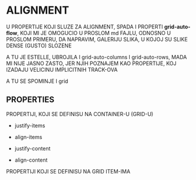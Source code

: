 # ALIGNMENT

U PROPERTIJE KOJI SLUZE ZA ALIGNMENT, SPADA I PROPERTI **grid-auto-flow**, KOJI MI JE OMOGUCIO U PROSLOM md FAJLU, ODNOSNO U PROSLOM PRIMERU, DA NAPRAVIM, GALERIJU SLIKA, U KOJOJ SU SLIKE DENSE (GUSTO) SLOZENE

A TU JE ESTELLE, UBROJILA I grid-auto-columns I grid-auto-rows, MADA MI NIJE JASNO ZASTO, JER NJIH POZNAJEM KAO PROPERTIJE, KOJ IZADAJU VELICINU IMPLICITNIH TRACK-OVA

A TU SE SPOMINJE I grid

## PROPERTIES

PROPERTIJI, KOJI SE DEFINISU NA CONTAINER-U (GRID-U)

- justify-items

- align-items

- justify-content

- align-content

PROPERTIJI KOJI SE DEFINISU NA GRID ITEM-IMA
